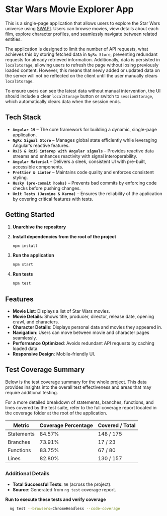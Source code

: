 # Star Wars Movie Explorer App

This is a single-page application that allows users to explore the Star Wars universe using [SWAPI](https://swapi.dev/). Users can browse movies, view details about each film, explore character profiles, and seamlessly navigate between related entities.

The application is designed to limit the number of API requests, what achieves this by storing fetched data in `NgRx Store`, preventing redundant requests for already retrieved information. Additionally, data is persisted in `localStorage`, allowing users to refresh the page without losing previously loaded content. However, this means that newly added or updated data on the server will not be reflected on the client until the user manually clears `localStorage`.

To ensure users can see the latest data without manual intervention, the UI should include a clear `localStorage` button or switch to `sessionStorage`, which automatically clears data when the session ends.

## Tech Stack

- **`Angular 19`** – The core framework for building a dynamic, single-page application.
- **`NgRx Signal Store`** – Manages global state efficiently while leveraging Angular’s reactive features.
- **`RxJS & RxJS interop with Angular signals`** – Provides reactive data streams and enhances reactivity with signal interoperability.
- **`Angular Material`** – Delivers a sleek, consistent UI with pre-built, accessible components.
- **`Prettier & Linter`** – Maintains code quality and enforces consistent styling.
- **`Husky (pre-commit hooks)`** – Prevents bad commits by enforcing code checks before pushing changes.
- **`Unit Tests (Jasmine & Karma)`** – Ensures the reliability of the application by covering critical features with tests.

## Getting Started

1. **Unarchive the repository**

2. **Install dependencies from the root of the project**

   ```sh
   npm install
   ```

3. **Run the application**

   ```sh
   npm start
   ```

4. **Run tests**
   ```sh
   npm test
   ```

## Features

- **Movie List**: Displays a list of Star Wars movies.
- **Movie Details**: Shows title, producer, director, release date, opening crawl, and characters.
- **Character Details**: Displays personal data and movies they appeared in.
- **Navigation**: Users can move between movie and character pages seamlessly.
- **Performance Optimized**: Avoids redundant API requests by caching loaded data.
- **Responsive Design**: Mobile-friendly UI.

## Test Coverage Summary

Below is the test coverage summary for the whole project. This data provides insights into the overall test effectiveness and areas that may require additional testing.

For a more detailed breakdown of statements, branches, functions, and lines covered by the test suite, refer to the full coverage report located in the coverage folder at the root of the application.

| Metric     | Coverage Percentage | Covered / Total |
| ---------- | ------------------- | --------------- |
| Statements | 84.57%              | 148 / 175       |
| Branches   | 73.91%              | 17 / 23         |
| Functions  | 83.75%              | 67 / 80         |
| Lines      | 82.80%              | 130 / 157       |

### Additional Details

- **Total Successful Tests**: `56` (across the project).
- **Source**: Generated from `ng test` coverage report.

**Run to execute these tests and verify coverage**

```sh
  ng test --browsers=ChromeHeadless --code-coverage
```
